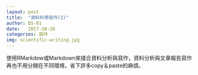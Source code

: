 ```yaml
---
layout: post
title:  "資料科學寫作(I)"
author: DS-01
date:   2017-10-26
categories: 寫作
img: scientific-writing.jpg
---
```

使用RMarkdow或Markdown來揉合資料分析與寫作，資料分析與文章報告寫作再也不用分開在不同環境，省下許多copy＆paste的麻煩。
